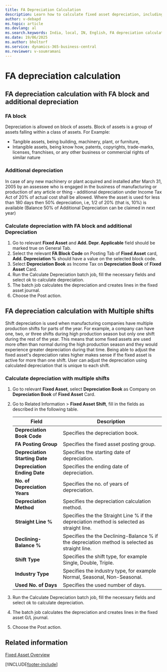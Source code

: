 ```yaml
---
title: FA Depreciation Calculation 
description: Learn how to calculate fixed asset depreciation, including FA block, additional depreciation, and multiple shift scenarios for India in Business Central.
author: v-debapd
ms.topic: article
ms.devlang: al
ms.search.keywords: India, local, IN, English, FA depreciation calculation, FA block, multiple shifts
ms.date: 19/06/2025
ms.author: bholtorf
ms.service: dynamics-365-business-central
ms.reviewer: v-soumramani
---
```


# FA depreciation calculation

## FA depreciation calculation with FA block and additional depreciation

### FA block

Depreciation is allowed on block of assets. Block of assets is a group of assets falling within a class of assets. For Example:

- Tangible assets, being building, machinery, plant, or furniture,
- Intangible assets, being know how, patents, copyrights, trade-marks, licenses, franchises, or any other business or commercial rights of similar nature

### Additional depreciation

In case of any new machinery or plant acquired and installed after March 31, 2005 by an assessee who is engaged in the business of manufacturing or production of any article or thing - additional depreciation under Income Tax Act of 20% of actual cost shall be allowed. Where the asset is used for less than 180 days then 50% depreciation,  i.e, 1/2 of 20% (that is, 10%) is available (Balance 50% of Additional Depreciation can be claimed in next year)

### Calculate depreciation with FA block and additional Depreciation

1. Go to relevant **Fixed Asset** and **Add. Depr. Applicable** field should be marked true on General Tab.
1. Select the relevant **FA Block Code** on Posting Tab of **Fixed Asset** card, **Add. Depreciation %** should have a value on the selected block code.
1. Select **Depreciation Book** as Income Tax on **Depreciation Book** of **Fixed Asset** Card.
1. Run the Calculate Depreciation batch job, fill the necessary fields and select ok to calculate depreciation. 
1. The batch job calculates the depreciation and creates lines in the fixed asset journal.
1. Choose the Post action.

## FA depreciation calculation with Multiple shifts

Shift depreciation is used when manufacturing companies have multiple production shifts for parts of the year. For example, a company can have one, two, or three shifts during high production season but only one shift during the rest of the year. This means that some fixed assets are used more often than normal during the high production season and they would experience greater depreciation during that time. Being able to adjust the fixed asset's depreciation rates higher makes sense if the fixed asset is active for more than one shift. User can adjust the depreciation using calculated depreciation that is unique to each shift.

### Calculate depreciation with multiple shifts

1. Go to relevant **Fixed Asset**, select **Depreciation Book** as Company on **Depreciation Book** of **Fixed Asset** Card.
1. Go to Related Information > **Fixed Asset Shift**, fill in the fields as described in the following table.

    |Field|Description|  
    |---------------------------------|---------------------------------------|
    |**Depreciation Book Code**|Specifies the depreciation book.|
    |**FA Posting Group**|Specifies the fixed asset posting group.|
    |**Depreciation Starting Date**|Specifies the starting date of depreciation.|
    |**Depreciation Ending Date**|Specifies the ending date of depreciation.|
    |**No. of Depreciation Years**|Specifies the no. of years of depreciation.|
    |**Depreciation Method**|Specifies the depreciation calculation method.|
    |**Straight Line %**|Specifies the the Straight Line % if the depreciation method is selected as straight line.|
    |**Declining-Balance %**|Specifies the the Declining-Balance % if the depreciation method is selected as straight line.|
    |**Shift Type**|Specifies the shift type, for example Single, Double, Triple.|
    |**Industry Type**|Specifies the industry type, for example Normal, Seasonal, Non-Seasonal.|
    |**Used No. of Days**|Specifies the used number of days.|

1. Run the Calculate Depreciation batch job, fill the necessary fields and select ok to calculate depreciation.
1. The batch job calculates the depreciation and creates lines in the fixed asset G/L journal.
1. Choose the Post action.

## Related information

[Fixed Asset Overview](FA_Overview.md)

[!INCLUDE[footer-include](../../includes/footer-banner.md)]